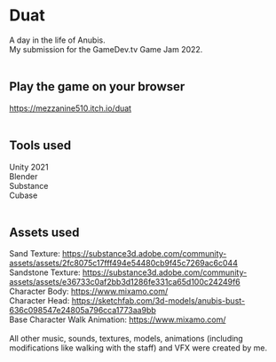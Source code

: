 # Duat
A day in the life of Anubis. <br />
My submission for the GameDev.tv Game Jam 2022. <br />
<br />

## Play the game on your browser
https://mezzanine510.itch.io/duat <br />
<br />

## Tools used
Unity 2021 <br />
Blender <br />
Substance <br />
Cubase <br />
<br />

## Assets used
Sand Texture:  https://substance3d.adobe.com/community-assets/assets/2fc8075c17fff494e54480cb9f45c7269ac6c044 <br />
Sandstone Texture:  https://substance3d.adobe.com/community-assets/assets/e36733c0af2bb3d1286fe331ca65d100c24249f6 <br />
Character Body: https://www.mixamo.com/ <br />
Character Head: https://sketchfab.com/3d-models/anubis-bust-636c098547e24805a796cca1773aa9bb <br />
Base Character Walk Animation: https://www.mixamo.com/ <br />
<br />
All other music, sounds, textures, models, animations (including modifications like walking with the staff)  and VFX were created by me.
